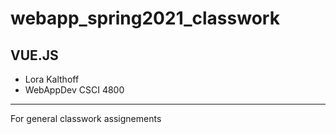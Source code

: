 # webapp_spring2021_classwork
## VUE.JS
- Lora Kalthoff
- WebAppDev CSCI 4800
---
For general classwork assignements
